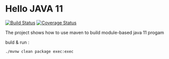 # Hello JAVA 11
[![Build Status](https://travis-ci.org/xinhuagu/HelloJAVA11.svg?branch=master)](https://travis-ci.org/xinhuagu/HelloJAVA11)
[![Coverage Status](https://coveralls.io/repos/github/xinhuagu/HelloJAVA11/badge.svg?branch=master)](https://coveralls.io/github/xinhuagu/HelloJAVA11?branch=master)

The project shows how to use maven to build module-based java 11 progam

buld & run :
```
./mvnw clean package exec:exec
```

